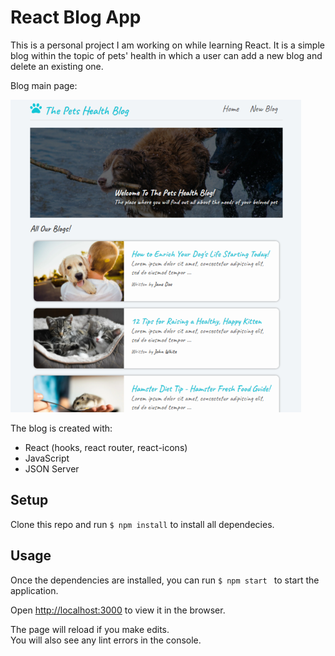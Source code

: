 # React Blog App

This is a personal project I am working on while learning React. It is a simple blog within the topic of pets' health in which a user can add a new blog and delete an existing one.

Blog main page:

![](./src/assets/screenshots/blog_main-page.PNG)

The blog is created with:
- React (hooks, react router, react-icons)
- JavaScript
- JSON Server

## Setup

Clone this repo and run ``` $ npm install ``` to install all dependecies.

## Usage 

Once the dependencies are installed, you can run ```$ npm start ```  to start the application.

Open [http://localhost:3000](http://localhost:3000) to view it in the browser.

The page will reload if you make edits.\
You will also see any lint errors in the console.


